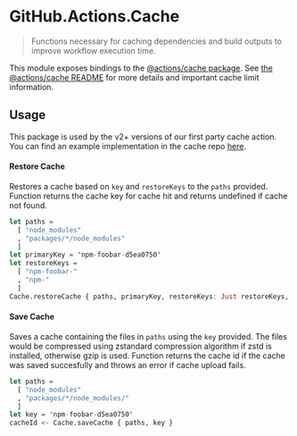 # GitHub.Actions.Cache

> Functions necessary for caching dependencies and build outputs to improve workflow execution time.

This module exposes bindings to the [@actions/cache package](https://github.com/actions/toolkit/tree/main/packages/cache). See [the @actions/cache README](https://github.com/actions/toolkit/tree/main/packages/cache#actionscache) for more details and important cache limit information.

## Usage

This package is used by the v2+ versions of our first party cache action. You can find an example implementation in the cache repo [here](https://github.com/actions/cache). 

#### Restore Cache

Restores a cache based on `key` and `restoreKeys` to the `paths` provided. Function returns the cache key for cache hit and returns undefined if cache not found. 

```purescript
let paths =
  [ "node_modules"
  , "packages/*/node_modules"
  ]
let primaryKey = 'npm-foobar-d5ea0750'
let restoreKeys =
  [ "npm-foobar-"
  , "npm-"
  ]
Cache.restoreCache { paths, primaryKey, restoreKeys: Just restoreKeys, options: Nothing }
```

#### Save Cache

Saves a cache containing the files in `paths` using the `key` provided. The files would be compressed using zstandard compression algorithm if zstd is installed, otherwise gzip is used. Function returns the cache id if the cache was saved succesfully and throws an error if cache upload fails. 

```purescript
let paths =
  [ "node_modules"
  , "packages/*/node_modules/"
  ]
let key = 'npm-foobar-d5ea0750'
cacheId <- Cache.saveCache { paths, key }
```

